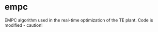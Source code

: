 # empc
EMPC algorithm used in the real-time optimization of the TE plant.
Code is modified - caution!
